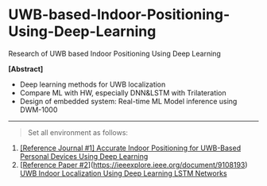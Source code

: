 # UWB-based-Indoor-Positioning-Using-Deep-Learning
Research of  UWB based Indoor Positioning Using Deep Learning

**[Abstract]**

- Deep learning methods for UWB localization
- Compare ML with HW, especially DNN&LSTM with Trilateration
- Design of embedded system: Real-time ML Model inference using DWM-1000

---

> Set all environment as follows:
> 
1. [[Reference Journal #1] Accurate Indoor Positioning for UWB-Based Personal Devices Using Deep Learning](https://ieeexplore.ieee.org/document/10054386)
2. [[](https://ieeexplore.ieee.org/document/9108193)[Reference Paper #2](https://www.mdpi.com/2076-3417/10/18/6290)](https://ieeexplore.ieee.org/document/9108193) [UWB Indoor Localization Using Deep Learning LSTM Networks](https://www.mdpi.com/2076-3417/10/18/6290)
